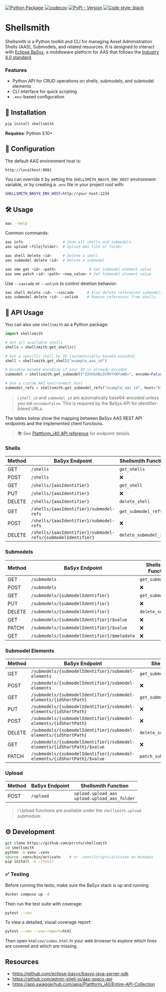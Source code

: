 [![Python Package](https://github.com/ptrstn/shellsmith/actions/workflows/python-package.yaml/badge.svg)](https://github.com/ptrstn/shellsmith/actions/workflows/python-package.yaml)
[![codecov](https://codecov.io/gh/ptrstn/shellsmith/branch/main/graph/badge.svg)](https://codecov.io/gh/ptrstn/shellsmith)
[![PyPI - Version](https://img.shields.io/pypi/v/shellsmith?color=%2334D058)](https://pypi.org/project/shellsmith)
[![Code style: black](https://img.shields.io/badge/code%20style-black-000000.svg)](https://github.com/psf/black)

# Shellsmith

Shellsmith is a Python toolkit and CLI for managing Asset Administration Shells (AAS), Submodels, and related resources. 
It is designed to interact with [Eclipse BaSyx](https://www.eclipse.org/basyx/), a middleware platform for AAS that follows the [Industry 4.0 standard](https://industrialdigitaltwin.org/en/content-hub/aasspecifications).

### Features

- Python API for CRUD operations on shells, submodels, and submodel elements
- CLI interface for quick scripting
- `.env`-based configuration

## 🚀 Installation

```bash
pip install shellsmith
```

**Requires**: Python 3.10+

## 🔧 Configuration

The default AAS environment host is:

```
http://localhost:8081
```

You can override it by setting the `SHELLSMITH_BASYX_ENV_HOST` environment variable, or by creating a `.env` file in your project root with:

```bash
SHELLSMITH_BASYX_ENV_HOST=http://your-host:1234
```

## 🛠️ Usage

```bash
aas --help
```

Common commands:

```bash
aas info                  # Show all shells and submodels
aas upload <file|folder>  # Upload AAS file or folder

aas shell delete <id>     # Delete a shell
aas submodel delete <id>  # Delete a submodel

aas sme get <id> <path>               # Get Submodel element value
aas sme patch <id> <path> <new_value> # Set Submodel element value
```

Use `--cascade` or `--unlink` to control deletion behavior:

```bash
aas shell delete <id> --cascade      # Also delete referenced submodels
aas submodel delete <id> --unlink    # Remove references from shells
```

## 📡 API Usage

You can also use `shellsmith` as a Python package:

```python
import shellsmith

# Get all available shells
shells = shellsmith.get_shells()

# Get a specific shell by ID (automatically base64-encoded)
shell = shellsmith.get_shell("example_aas_id")

# Disable base64 encoding if your ID is already encoded
submodel = shellsmith.get_submodel("ZXhhbXBsZV9hYXNfaWQ=", encode=False)

# Use a custom AAS environment host
submodel_refs = shellsmith.get_submodel_refs("example_aas_id", host="http://localhost:8081")
```

> ℹ️ `shell_id` and `submodel_id` are automatically base64-encoded unless you set `encode=False`. This is required by the BaSyx API for identifier-based URLs.

The tables below show the mapping between BaSyx AAS REST API endpoints and the implemented client functions.

> 📚 See [Plattform_i40 API reference](https://app.swaggerhub.com/apis/Plattform_i40/Entire-API-Collection) for endpoint details.

### Shells

| Method | BaSyx Endpoint                                               | Shellsmith Function   |
|--------|--------------------------------------------------------------|-----------------------|
| GET    | `/shells`                                                    | `get_shells`          |
| POST   | `/shells`                                                    | ❌                     |
| GET    | `/shells/{aasIdentifier}`                                    | `get_shell`           |
| PUT    | `/shells/{aasIdentifier}`                                    | ❌                     |
| DELETE | `/shells/{aasIdentifier}`                                    | `delete_shell`        |
| GET    | `/shells/{aasIdentifier}/submodel-refs`                      | `get_submodel_refs`   |
| POST   | `/shells/{aasIdentifier}/submodel-refs`                      | ❌                     |
| DELETE | `/shells/{aasIdentifier}/submodel-refs/{submodelIdentifier}` | `delete_submodel_ref` |

### Submodels

| Method | BaSyx Endpoint                              | Shellsmith Function |
|--------|---------------------------------------------|---------------------|
| GET    | `/submodels`                                | `get_submodels`     |
| POST   | `/submodels`                                | ❌                   |
| GET    | `/submodels/{submodelIdentifier}`           | `get_submodel`      |
| PUT    | `/submodels/{submodelIdentifier}`           | ❌                   |
| DELETE | `/submodels/{submodelIdentifier}`           | `delete_submodel`   |
| GET    | `/submodels/{submodelIdentifier}/$value`    | ❌                   |
| PATCH  | `/submodels/{submodelIdentifier}/$value`    | ❌                   |
| GET    | `/submodels/{submodelIdentifier}/$metadata` | ❌                   |

### Submodel Elements

| Method | BaSyx Endpoint                                                           | Shellsmith Function            |
|--------|--------------------------------------------------------------------------|--------------------------------|
| GET    | `/submodels/{submodelIdentifier}/submodel-elements`                      | `get_submodel_elements`        |
| POST   | `/submodels/{submodelIdentifier}/submodel-elements`                      | ❌                              |
| GET    | `/submodels/{submodelIdentifier}/submodel-elements/{idShortPath}`        | `get_submodel_element`         |
| PUT    | `/submodels/{submodelIdentifier}/submodel-elements/{idShortPath}`        | ❌                              |
| POST   | `/submodels/{submodelIdentifier}/submodel-elements/{idShortPath}`        | ❌                              |
| DELETE | `/submodels/{submodelIdentifier}/submodel-elements/{idShortPath}`        | `delete_submodel_element`      |
| GET    | `/submodels/{submodelIdentifier}/submodel-elements/{idShortPath}/$value` | ❌                              |
| PATCH  | `/submodels/{submodelIdentifier}/submodel-elements/{idShortPath}/$value` | `patch_submodel_element_value` |

### Upload

| Method | BaSyx Endpoint | Shellsmith Function                                 |
|--------|----------------|-----------------------------------------------------|
| POST   | `/upload`      | `upload.upload_aas` <br> `upload.upload_aas_folder` |

> ℹ️ Upload functions are available under the `shellsmith.upload` submodule.

## ⚙️ Development

```bash
git clone https://github.com/ptrstn/shellsmith
cd shellsmith
python -m venv .venv
source .venv/bin/activate    # or .venv\Scripts\activate on Windows
pip install -e .[test]
```

### ✅ Testing

Before running the tests, make sure the BaSyx stack is up and running:

```bash
docker compose up -d
```

Then run the test suite with coverage:

```bash
pytest --cov
```

To view a detailed, visual coverage report:

```bash
pytest --cov --cov-report=html
```

Then open `htmlcov/index.html` in your web browser to explore which lines are covered and which are missing.

## Resources

- https://github.com/eclipse-basyx/basyx-java-server-sdk
- https://github.com/admin-shell-io/aas-specs-api
- https://app.swaggerhub.com/apis/Plattform_i40/Entire-API-Collection
